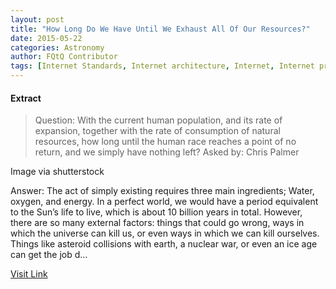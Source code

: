 ```yaml
---
layout: post
title: "How Long Do We Have Until We Exhaust All Of Our Resources?"
date: 2015-05-22
categories: Astronomy
author: FQtQ Contributor
tags: [Internet Standards, Internet architecture, Internet, Internet protocols, IT infrastructure, Communications protocols, Networking standards, Cyberspace, Network protocols, Computer networking]
---
```





#### Extract
>Question: With the current human population, and its rate of expansion, together with the rate of consumption of natural resources, how long until the human race reaches a point of no return, and we simply have nothing left?
Asked by: Chris Palmer

Image via shutterstock

Answer: The act of simply existing requires three main ingredients; Water, oxygen, and energy. In a perfect world, we would have a period equivalent to the Sun&#8217;s life to live, which is about 10 billion years in total. However, there are so many external factors: things that could go wrong, ways in which the universe can kill us, or even ways in which we can kill ourselves. Things like asteroid collisions with earth, a nuclear war, or even an ice age can get the job d...



[Visit Link](http://www.fromquarkstoquasars.com/how-long-do-we-have-until-we-exhaust-all-of-our-resources/)


